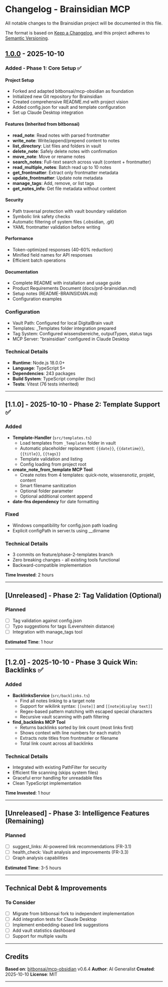 # Changelog - Brainsidian MCP

All notable changes to the Brainsidian project will be documented in this file.

The format is based on [Keep a Changelog](https://keepachangelog.com/en/1.0.0/),
and this project adheres to [Semantic Versioning](https://semver.org/spec/v2.0.0.html).

## [1.0.0] - 2025-10-10

### Added - Phase 1: Core Setup ✅

#### Project Setup
- Forked and adapted bitbonsai/mcp-obsidian as foundation
- Initialized new Git repository for Brainsidian
- Created comprehensive README.md with project vision
- Added config.json for vault and template configuration
- Set up Claude Desktop integration

#### Features (Inherited from bitbonsai)
- **read_note**: Read notes with parsed frontmatter
- **write_note**: Write/append/prepend content to notes
- **list_directory**: List files and folders in vault
- **delete_note**: Safely delete notes with confirmation
- **move_note**: Move or rename notes
- **search_notes**: Full-text search across vault (content + frontmatter)
- **read_multiple_notes**: Batch read up to 10 notes
- **get_frontmatter**: Extract only frontmatter metadata
- **update_frontmatter**: Update note metadata
- **manage_tags**: Add, remove, or list tags
- **get_notes_info**: Get file metadata without content

#### Security
- Path traversal protection with vault boundary validation
- Symbolic link safety checks
- Automatic filtering of system files (.obsidian, .git)
- YAML frontmatter validation before writing

#### Performance
- Token-optimized responses (40-60% reduction)
- Minified field names for API responses
- Efficient batch operations

#### Documentation
- Complete README with installation and usage guide
- Product Requirements Document (docs/prd-brainsidian.md)
- Setup notes (README-BRAINSIDIAN.md)
- Configuration examples

### Configuration
- Vault Path: Configured for local DigitalBrain vault
- Templates: _Templates folder integration prepared
- Tag System: Configured wissensbereiche, outputTypen, status tags
- MCP Server: "brainsidian" configured in Claude Desktop

### Technical Details
- **Runtime**: Node.js 18.0.0+
- **Language**: TypeScript 5+
- **Dependencies**: 243 packages
- **Build System**: TypeScript compiler (tsc)
- **Tests**: Vitest (76 tests inherited)

---

## [1.1.0] - 2025-10-10 - Phase 2: Template Support ✅

### Added
- **Template-Handler** (`src/templates.ts`)
  - Load templates from `_Templates` folder in vault
  - Automatic placeholder replacement: `{{date}}`, `{{datetime}}`, `{{title}}`, `{{tags}}`
  - Template validation and listing
  - Config loading from project root
- **create_note_from_template MCP Tool**
  - Create notes from 4 templates: quick-note, wissensnotiz, projekt, content
  - Smart filename sanitization
  - Optional folder parameter
  - Optional additional content append
- **date-fns dependency** for date formatting

### Fixed
- Windows compatibility for config.json path loading
- Explicit configPath in server.ts using __dirname

### Technical Details
- 3 commits on feature/phase-2-templates branch
- Zero breaking changes - all existing tools functional
- Backward-compatible implementation

**Time Invested**: 2 hours

---

## [Unreleased] - Phase 2: Tag Validation (Optional)

### Planned
- [ ] Tag validation against config.json
- [ ] Typo suggestions for tags (Levenshtein distance)
- [ ] Integration with manage_tags tool

**Estimated Time**: 1 hour

---

## [1.2.0] - 2025-10-10 - Phase 3 Quick Win: Backlinks ✅

### Added
- **BacklinksService** (`src/backlinks.ts`)
  - Find all notes linking to a target note
  - Support for wikilink syntax: `[[note]]` and `[[note|display text]]`
  - Regex-based pattern matching with escaped special characters
  - Recursive vault scanning with path filtering
- **find_backlinks MCP Tool**
  - Returns backlinks sorted by link count (most links first)
  - Shows context with line numbers for each match
  - Extracts note titles from frontmatter or filename
  - Total link count across all backlinks

### Technical Details
- Integrated with existing PathFilter for security
- Efficient file scanning (skips system files)
- Graceful error handling for unreadable files
- Clean TypeScript implementation

**Time Invested**: 1 hour

---

## [Unreleased] - Phase 3: Intelligence Features (Remaining)

### Planned
- [ ] suggest_links: AI-powered link recommendations (FR-3.1)
- [ ] health_check: Vault analysis and improvements (FR-3.3)
- [ ] Graph analysis capabilities

**Estimated Time**: 3-5 hours

---

## Technical Debt & Improvements

### To Consider
- [ ] Migrate from bitbonsai fork to independent implementation
- [ ] Add integration tests for Claude Desktop
- [ ] Implement embedding-based link suggestions
- [ ] Add vault statistics dashboard
- [ ] Support for multiple vaults

---

## Credits

**Based on**: [bitbonsai/mcp-obsidian](https://github.com/bitbonsai/mcp-obsidian) v0.6.4
**Author**: AI Generalist
**Created**: 2025-10-10
**License**: MIT

---

[1.0.0]: https://github.com/YOUR_USERNAME/brainsidian-mcp/releases/tag/v1.0.0
